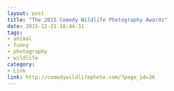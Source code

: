 ```yaml
---
layout: post
title: "The 2015 Comedy Wildlife Photography Awards"
date: 2015-12-21 10:44:31
tags:
- animal
- funny
- photography
- wildlife
category:
- Link
link: http://comedywildlifephoto.com/?page_id=36
---
```

